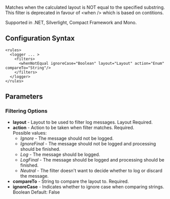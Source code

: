 Matches when the calculated layout is NOT equal to the specified substring. This filter is deprecated in favour of \<when /> which is based on contitions. 

Supported in .NET, Silverlight, Compact Framework and Mono.
## Configuration Syntax
```
<rules>
  <logger ... >
    <filters>
      <whenNotEqual ignoreCase="Boolean" layout="Layout" action="Enum" compareTo="String"/>
    </filters>
  </logger>
</rules>
```
## Parameters
### Filtering Options
* **layout** - Layout to be used to filter log messages. Layout Required.
* **action** - Action to be taken when filter matches. Required.  
Possible values:
  * _Ignore_ - The message should not be logged.
  * _IgnoreFinal_ - The message should not be logged and processing should be finished.
  * _Log_ - The message should be logged.
  * _LogFinal_ - The message should be logged and processing should be finished.
  * _Neutral_ - The filter doesn't want to decide whether to log or discard the message.
* **compareTo** - String to compare the layout to. Required.
* **ignoreCase** - Indicates whether to ignore case when comparing strings. Boolean Default: False